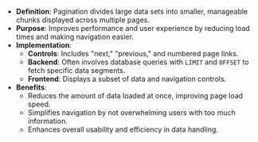 - **Definition**: Pagination divides large data sets into smaller, manageable chunks displayed across multiple pages.
- **Purpose**: Improves performance and user experience by reducing load times and making navigation easier.
- **Implementation**:
  - **Controls**: Includes "next," "previous," and numbered page links.
  - **Backend**: Often involves database queries with `LIMIT` and `OFFSET` to fetch specific data segments.
  - **Frontend**: Displays a subset of data and navigation controls.
- **Benefits**:
  - Reduces the amount of data loaded at once, improving page load speed.
  - Simplifies navigation by not overwhelming users with too much information.
  - Enhances overall usability and efficiency in data handling.

